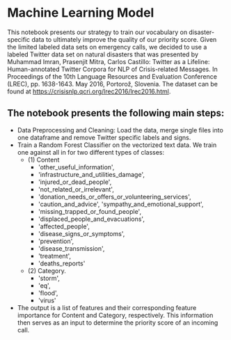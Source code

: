 # Machine Learning Model

This notebook presents our strategy to train our vocabulary on disaster-specific data to ultimately improve the quality of our priority score. Given the limited labeled data sets on emergency calls, we decided to use a labeled Twitter data set on natural disasters that was presented by Muhammad Imran, Prasenjit Mitra, Carlos Castillo: Twitter as a Lifeline: Human-annotated Twitter Corpora for NLP of Crisis-related Messages. In Proceedings of the 10th Language Resources and Evaluation Conference (LREC), pp. 1638-1643. May 2016, Portorož, Slovenia. The dataset can be found at https://crisisnlp.qcri.org/lrec2016/lrec2016.html.

## The notebook presents the following main steps:

- Data Preprocessing and Cleaning: Load the data, merge single files into one dataframe and remove Twitter specific labels and signs.
- Train a Random Forest Classifier on the vectorized text data. We train one against all in for two different types of classes: 
  - (1) Content
    - 'other_useful_information', 
    - 'infrastructure_and_utilities_damage', 
    - 'injured_or_dead_people', 
    - 'not_related_or_irrelevant', 
    - 'donation_needs_or_offers_or_volunteering_services', 
    - 'caution_and_advice', 'sympathy_and_emotional_support', 
    - 'missing_trapped_or_found_people', 
    - 'displaced_people_and_evacuations', 
    - 'affected_people', 
    - 'disease_signs_or_symptoms', 
    - 'prevention', 
    - 'disease_transmission', 
    - 'treatment', 
    - 'deaths_reports'
  - (2) Category.
    - 'storm', 
    - 'eq', 
    - 'flood', 
    - 'virus'
- The output is a list of features and their corresponding feature importance for Content and Category, respectively. This information then serves as an input to determine the priority score of an incoming call.
